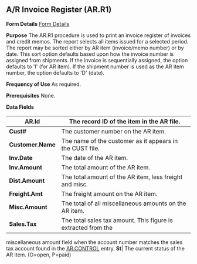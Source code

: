 ## A/R Invoice Register (AR.R1)
<PageHeader />

**Form Details**
[Form Details](../AR-R1-1/README.md)

**Purpose**
The AR.R1 procedure is used to print an invoice register of invoices and
credit memos. The report selects all items issued for a selected period. The
report may be sorted either by AR item (invoice/memo number) or by date. This
sort option defaults based upon how the invoice number is assigned from
shipments. If the invoice is sequentially assigned, the option defaults to 'I'
(for AR item). If the shipment number is used as the AR item number, the
option defaults to 'D' (date).

**Frequency of Use**
As required.

**Prerequisites**
None.

**Data Fields**

| **AR.Id**         | The record ID of the item in the AR file.                     |
| ----------------- | ------------------------------------------------------------- |
| **Cust#**         | The customer number on the AR item.                           |
| **Customer.Name** | The name of the customer as it appears in the CUST file.      |
| **Inv.Date**      | The date of the AR item.                                      |
| **Inv.Amount**    | The total amount of the AR item.                              |
| **Dist.Amount**   | The total amount of the AR item, less freight and misc.       |
| **Freight.Amt**   | The freight amount on the AR item.                            |
| **Misc.Amount**   | The total of all miscellaneous amounts on the AR item.        |
| **Sales.Tax**     | The total sales tax amount. This figure is extracted from the |
miscellaneous amount field when the account number matches the sales tax
account found in the [AR.CONTROL](../AR-CONTROL/README.md) entry.
**St**|  The current status of the AR item. (O=open, P=paid)

<badge text= "Version 8.10.57 " vertical="middle" />

<PageFooter />
